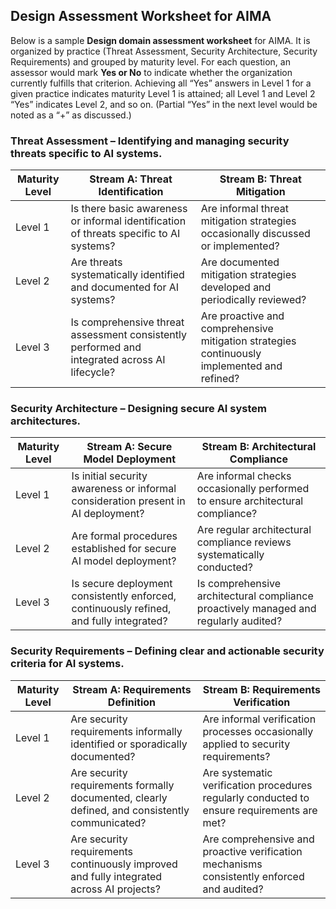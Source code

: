 ## Design Assessment Worksheet for AIMA

Below is a sample **Design domain assessment worksheet** for AIMA. It is organized by practice (Threat Assessment, Security Architecture, Security Requirements) and grouped by maturity level. For each question, an assessor would mark **Yes or No** to indicate whether the organization currently fulfills that criterion. Achieving all “Yes” answers in Level 1 for a given practice indicates maturity Level 1 is attained; all Level 1 and Level 2 “Yes” indicates Level 2, and so on. (Partial “Yes” in the next level would be noted as a “+” as discussed.)

### Threat Assessment – Identifying and managing security threats specific to AI systems.

| Maturity Level | Stream A: Threat Identification                                                               | Stream B: Threat Mitigation                                                                 |
| -------------- | --------------------------------------------------------------------------------------------- | ------------------------------------------------------------------------------------------- |
| Level 1        | Is there basic awareness or informal identification of threats specific to AI systems?        | Are informal threat mitigation strategies occasionally discussed or implemented?            |
| Level 2        | Are threats systematically identified and documented for AI systems?                          | Are documented mitigation strategies developed and periodically reviewed?                   |
| Level 3        | Is comprehensive threat assessment consistently performed and integrated across AI lifecycle? | Are proactive and comprehensive mitigation strategies continuously implemented and refined? |

### Security Architecture – Designing secure AI system architectures.

| Maturity Level | Stream A: Secure Model Deployment                                                       | Stream B: Architectural Compliance                                                   |
| -------------- | --------------------------------------------------------------------------------------- | ------------------------------------------------------------------------------------ |
| Level 1        | Is initial security awareness or informal consideration present in AI deployment?       | Are informal checks occasionally performed to ensure architectural compliance?       |
| Level 2        | Are formal procedures established for secure AI model deployment?                       | Are regular architectural compliance reviews systematically conducted?               |
| Level 3        | Is secure deployment consistently enforced, continuously refined, and fully integrated? | Is comprehensive architectural compliance proactively managed and regularly audited? |

### Security Requirements – Defining clear and actionable security criteria for AI systems.

| Maturity Level | Stream A: Requirements Definition                                                              | Stream B: Requirements Verification                                                        |
| -------------- | ---------------------------------------------------------------------------------------------- | ------------------------------------------------------------------------------------------ |
| Level 1        | Are security requirements informally identified or sporadically documented?                    | Are informal verification processes occasionally applied to security requirements?         |
| Level 2        | Are security requirements formally documented, clearly defined, and consistently communicated? | Are systematic verification procedures regularly conducted to ensure requirements are met? |
| Level 3        | Are security requirements continuously improved and fully integrated across AI projects?       | Are comprehensive and proactive verification mechanisms consistently enforced and audited? |
